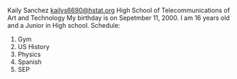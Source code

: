 Kaily Sanchez
kailys6690@hstat.org
High School of Telecommunications of Art and Technology
My birthday is on Sepetmber 11, 2000. I am 16 years old and a Junior in High school. 
Schedule:
1. Gym
2. US History
3. Physics
4. Spanish
5. SEP